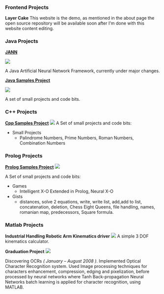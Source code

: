 ### Frontend Projects
**Layer Cake**
This website is the demo, as mentioned in the about page the open source repository will be available soon after I'm done with this website content editing.


### Java Projects

**[JANN](https://github.com/IsmailMarmoush/jann)** 

![](http://www.gnu.org/graphics/agplv3-88x31.png)
	
A Java Artificial Neural Network Framework, currently under major changes.



**[Java Samples Project](https://github.com/IsmailMarmoush/java-samples)**

![](http://www.gnu.org/graphics/agplv3-88x31.png)

A set of small projects and code bits.


### C++ Projects

**[Cpp Samples Project](https://github.com/IsmailMarmoush/cpp-samples)**
![](http://www.gnu.org/graphics/agplv3-88x31.png)
A Set of small projects and code bits:

* Small Projects
	* Palindrome Numbers, Prime Numbers, Roman Numbers, Combination Numbers

### Prolog Projects

**[Prolog Samples Project](https://github.com/IsmailMarmoush/prolog-samples)**
![](http://www.gnu.org/graphics/agplv3-88x31.png)

A Set of small projects and code bits:

* Games
	* Intelligent X-O Extended in Prolog, Neural X-O
* Gists
	* distances, solve 2 equations, write, write list, add,add to list, concatenation, deletion, Chess Eight Queens, file handling, names, romanian map, predecessors, Square formula.


### Matlab Projects

**Industrial Handling Robotic Arm Kinematics driver**
![](http://www.gnu.org/graphics/agplv3-88x31.png)
A simple 3 DOF kinematics calculator.


**Graduation Project**
![](http://www.gnu.org/graphics/agplv3-88x31.png)

Discovering OCRs *( January – August 2008 )*. Implemented Optical Character Recognition system. Used Image processing techniques for characters enhancement, compression, edging and pixelization, before processed by neural networks where Tanh Back-propagation Neural Networks batch learning is applied for character recognition, using MATLAB.

